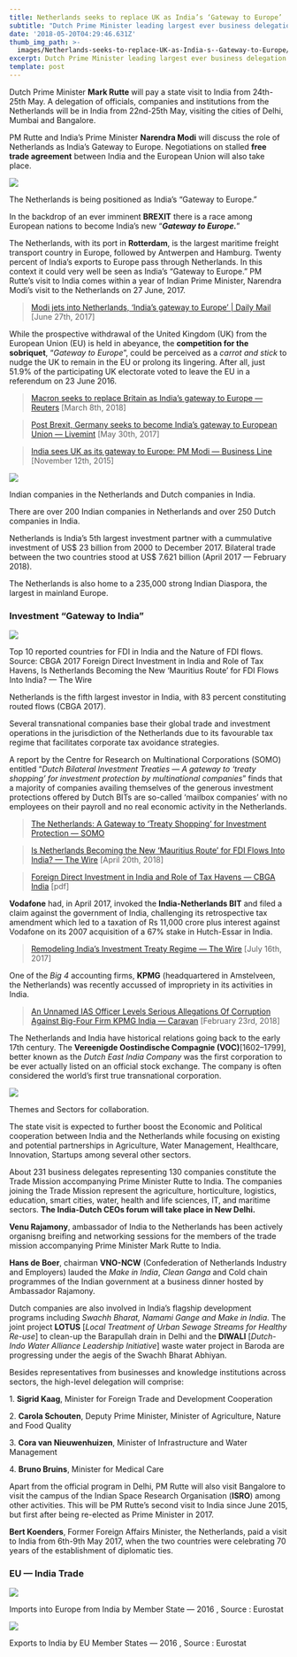 ```yaml
---
title: Netherlands seeks to replace UK as India’s ‘Gateway to Europe’
subtitle: "Dutch Prime Minister leading largest ever business delegation to\_India"
date: '2018-05-20T04:29:46.631Z'
thumb_img_path: >-
  images/Netherlands-seeks-to-replace-UK-as-India-s--Gateway-to-Europe/1*J7N8OwKHgmYZdtYqsqyXKw.jpeg
excerpt: Dutch Prime Minister leading largest ever business delegation to India
template: post
---
```

Dutch  Prime Minister **Mark Rutte** will pay a state visit to India from 24th-25th May. A delegation of officials, companies and institutions from the Netherlands will be in India from 22nd-25th May, visiting the cities of Delhi, Mumbai and Bangalore.

PM Rutte and India’s Prime Minister **Narendra Modi** will discuss the role of Netherlands as India’s Gateway to Europe. Negotiations on stalled **free trade agreement** between India and the European Union will also take place.

![](/images/Netherlands-seeks-to-replace-UK-as-India-s--Gateway-to-Europe/1*J7N8OwKHgmYZdtYqsqyXKw.jpeg)

<figcaption>The Netherlands is being positioned as India’s “Gateway to&nbsp;Europe.”</figcaption>

In the backdrop of an ever imminent **BREXIT** there is a race among European nations to become India’s new “***Gateway to Europe.***”

The Netherlands, with its port in **Rotterdam**, is the largest maritime freight transport country in Europe, followed by Antwerpen and Hamburg. Twenty percent of India’s exports to Europe pass through Netherlands. In this context it could very well be seen as India’s “Gateway to Europe.” PM Rutte’s visit to India comes within a year of Indian Prime Minister, Narendra Modi’s visit to the Netherlands on 27 June, 2017.

> [Modi jets into Netherlands, ‘India’s gateway to Europe’ | Daily Mail](http://www.dailymail.co.uk/indiahome/indianews/article-4644564/Modi-jets-Netherlands-Indias-gateway-Europe.html) \[June 27th, 2017\]

While the prospective withdrawal of the United Kingdom (UK) from the European Union (EU) is held in abeyance, the **competition for the sobriquet**, “*Gateway to Europe*”, could be perceived as a *carrot and stick* to nudge the UK to remain in the EU or prolong its lingering. After all, just 51.9% of the participating UK electorate voted to leave the EU in a referendum on 23 June 2016.

> [Macron seeks to replace Britain as India’s gateway to Europe — Reuters](https://www.reuters.com/article/us-india-france/macron-seeks-to-replace-britain-as-indias-gateway-to-europe-idUSKCN1GK2OE) \[March 8th, 2018\]

> [Post Brexit, Germany seeks to become India’s gateway to European Union — Livemint](https://www.livemint.com/Politics/W5A3g04mYSojNpssVG6hxM/Post-Brexit-Germany-seeks-to-become-Indias-gateway-to-Euro.html) \[May 30th, 2017\]

> [India sees UK as its gateway to Europe: PM Modi — Business Line](https://www.thehindubusinessline.com/news/india-sees-uk-as-its-gateway-to-europe-modi/article7869921.ece) \[November 12th, 2015\]

![](/images/Netherlands-seeks-to-replace-UK-as-India-s--Gateway-to-Europe/1*b3sgy0XaQXrwUJR2gvfk2Q.jpeg)

<figcaption>Indian companies in the Netherlands and Dutch companies in&nbsp;India.</figcaption>

There are over 200 Indian companies in Netherlands and over 250 Dutch companies in India.

Netherlands is India’s 5th largest investment partner with a cummulative investment of US$ 23 billion from 2000 to December 2017. Bilateral trade between the two countries stood at US$ 7.621 billion (April 2017 — February 2018).

The Netherlands is also home to a 235,000 strong Indian Diaspora, the largest in mainland Europe.

### Investment “Gateway to India”

![](/images/Netherlands-seeks-to-replace-UK-as-India-s--Gateway-to-Europe/1*XlzbaoGgYyrVa0671afByg.jpeg)

<figcaption>Top 10 reported countries for FDI in India and the Nature of FDI flows. Source: CBGA 2017 Foreign Direct Investment in India and Role of Tax Havens, Is Netherlands Becoming the New ‘Mauritius Route’ for FDI Flows Into India? — The&nbsp;Wire</figcaption>

Netherlands is the fifth largest investor in India, with 83 percent constituting routed flows (CBGA 2017).

Several transnational companies base their global trade and investment operations in the jurisdiction of the Netherlands due to its favourable tax regime that facilitates corporate tax avoidance strategies.

A report by the Centre for Research on Multinational Corporations (SOMO) entitled  “*Dutch Bilateral Investment Treaties — A gateway to ‘treaty shopping’ for investment protection by multinational companies*” finds that a majority of companies availing themselves of the generous investment protections offered by Dutch BITs are so-called ‘mailbox companies’ with no employees on their payroll and no real economic activity in the Netherlands.

> [The Netherlands: A Gateway to ‘Treaty Shopping’ for Investment Protection — SOMO](https://www.somo.nl/the-netherlands-a-gateway-to-treaty-shopping-for-investment-protection/)

> [Is Netherlands Becoming the New ‘Mauritius Route’ for FDI Flows Into India? — The Wire](https://thewire.in/macro/is-netherlands-becoming-the-new-mauritius-route-for-fdi-flows-into-india) \[April 20th, 2018\]

> [Foreign Direct Investment in India and Role of Tax Havens — CBGA India](http://www.cbgaindia.org/wp-content/uploads/2017/12/Foreign-Direct-Investment-in-India-and-Role-of-Tax-Havens.pdf) \[pdf\]

**Vodafone** had, in April 2017, invoked the **India-Netherlands BIT** and filed a claim against the government of India, challenging its retrospective tax amendment which led to a taxation of Rs 11,000 crore plus interest against Vodafone on its 2007 acquisition of a 67% stake in Hutch-Essar in India.

> [Remodeling India’s Investment Treaty Regime — The Wire](https://thewire.in/trade/remodeling-indias-investment-treaty-regime) \[July 16th, 2017\]

One of the *Big 4* accounting firms, **KPMG** (headquartered in Amstelveen, the Netherlands) was recently accussed of impropriety in its activities in India.

> [An Unnamed IAS Officer Levels Serious Allegations Of Corruption Against Big-Four Firm KPMG India — Caravan](http://www.caravanmagazine.in/vantage/kpmg-unnamed-ias-officer-corruption-letter-modi) \[February 23rd, 2018\]

The Netherlands and India have historical relations going back to the early 17th century. The **Vereenigde Oostindische Compagnie (VOC)**\[1602–1799\], better known as the *Dutch East India Company* was the first corporation to be ever actually listed on an official stock exchange. The company is often considered the world’s first true transnational corporation.

![](/images/Netherlands-seeks-to-replace-UK-as-India-s--Gateway-to-Europe/1*KEhMt8_1wOFvFm3TjBUGtA.jpeg)

<figcaption>Themes and Sectors for collaboration.</figcaption>

The state visit is expected to further boost the Economic and Political cooperation between India and the Netherlands while focusing on existing and potential partnerships in Agriculture, Water Management, Healthcare, Innovation, Startups among several other sectors.

About 231 business delegates representing 130 companies constitute the Trade Mission accompanying Prime Minister Rutte to India. The companies joining the Trade Mission represent the agriculture, horticulture, logistics, education, smart cities, water, health and life sciences, IT, and maritime sectors. **The India-Dutch CEOs forum will take place in New Delhi.**

**Venu Rajamony**, ambassador of India to the Netherlands has been actively organisng breifing and networking sessions for the members of the trade mission accompanying Prime Minister Mark Rutte to India.

**Hans de Boer**, chairman **VNO-NCW** (Confederation of Netherlands Industry and Employers) lauded the *Make in India*, *Clean Ganga* and Cold chain programmes of the Indian government at a business dinner hosted by Ambassador Rajamony.

Dutch companies are also involved in India’s flagship development programs including *Swachh Bharat, Namami Gange and Make in India*. The joint project **LOTUS** \[*Local Treatment of Urban Sewage Streams for Healthy Re-use*\] to clean-up the Barapullah drain in Delhi and the **DIWALI** \[*Dutch-Indo Water Alliance Leadership Initiative*\] waste water project in Baroda are progressing under the aegis of the Swachh Bharat Abhiyan.

Besides representatives from businesses and knowledge institutions across sectors, the high-level delegation will comprise:

1\. **Sigrid Kaag**, Minister for Foreign Trade and Development Cooperation

2\. **Carola Schouten**, Deputy Prime Minister, Minister of Agriculture, Nature and Food Quality

3\. **Cora van Nieuwenhuizen**, Minister of Infrastructure and Water Management

4\. **Bruno Bruins**, Minister for Medical Care

Apart from the official program in Delhi, PM Rutte will also visit Bangalore to visit the campus of the Indian Space Research Organisation (**ISRO**) among other activities. This will be PM Rutte’s second visit to India since June 2015, but first after being re-elected as Prime Minister in 2017.

**Bert Koenders**, Former Foreign Affairs Minister, the Netherlands, paid a visit to India from 6th-9th May 2017, when the two countries were celebrating 70 years of the establishment of diplomatic ties.

### EU — India Trade

![](/images/Netherlands-seeks-to-replace-UK-as-India-s--Gateway-to-Europe/1*pc0DweMEJ5I3rxRskM1Zdw.jpeg)

<figcaption>Imports into Europe from India by Member State — 2016&nbsp;, Source&nbsp;:&nbsp;Eurostat</figcaption>

![](/images/Netherlands-seeks-to-replace-UK-as-India-s--Gateway-to-Europe/1*6Reh46Gvk1lgHet8avb4ug.jpeg)

<figcaption>Exports to India by EU Member States — 2016&nbsp;, Source&nbsp;:&nbsp;Eurostat</figcaption>
